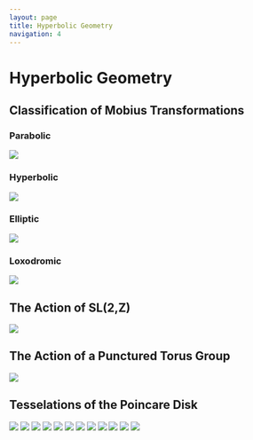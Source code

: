 ```yaml
---
layout: page
title: Hyperbolic Geometry
navigation: 4
---
```


<h1> Hyperbolic Geometry </h1>

<h2> Classification of Mobius Transformations </h2>

<h3> Parabolic </h3>
<img src="\images\hyperbolic\parabolic_simple.png">
<h3> Hyperbolic </h3>
<img src="\images\hyperbolic\hyperbolic_simple.png">
<h3> Elliptic </h3>
<img src="\images\hyperbolic\elliptic_simple.png">
<h3> Loxodromic </h3>
<img src="\images\hyperbolic\loxodromic_simple.png">

<h2> The Action of SL(2,Z) </h2>

<img src="\images\hyperbolic\sl2z_cool.png">

<h2> The Action of a Punctured Torus Group </h2>

<img src="\images\hyperbolic\torus.png">

<h2> Tesselations of the Poincare Disk </h2>

<img src="\images\hyperbolic\4_5.png">
<img src="\images\hyperbolic\4_6.png">
<img src="\images\hyperbolic\5_4.png">
<img src="\images\hyperbolic\5_5.png">
<img src="\images\hyperbolic\5_6.png">
<img src="\images\hyperbolic\6_4.png">
<img src="\images\hyperbolic\6_6.png">
<img src="\images\hyperbolic\7_3.png">
<img src="\images\hyperbolic\7_4.png">
<img src="\images\hyperbolic\8_8.png">
<img src="\images\hyperbolic\9_3.png">
<img src="\images\hyperbolic\irreg.png">
